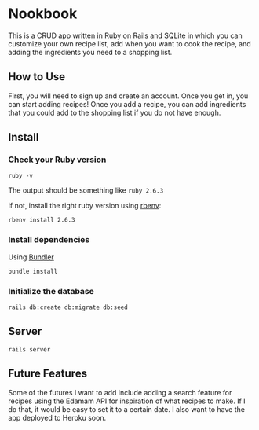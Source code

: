 # Nookbook

This is a CRUD app written in Ruby on Rails and SQLite in which you can customize your own recipe list, add when you want to cook the recipe, and adding the ingredients you need to a shopping list.

## How to Use 

First, you will need to sign up and create an account. Once you get in, you can start adding recipes! Once you add a recipe, you can add ingredients that you could add to the shopping list if you do not have enough.

## Install

### Check your Ruby version

```shell
ruby -v
```

The output should be something like `ruby 2.6.3`

If not, install the right ruby version using [rbenv](https://github.com/rbenv/rbenv):

```shell
rbenv install 2.6.3
```

### Install dependencies

Using [Bundler](https://github.com/bundler/bundler) 

```shell
bundle install
```

### Initialize the database

```shell
rails db:create db:migrate db:seed
```

## Server

```shell
rails server
```

## Future Features

Some of the futures I want to add include adding a search feature for recipes using the Edamam API for inspiration of what recipes to make. If I do that, it would be easy to set it to a certain date. I also want to have the app deployed to Heroku soon.

